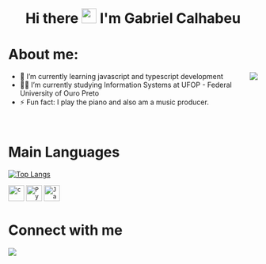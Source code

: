 <h1 align="center">Hi there <img src="https://raw.githubusercontent.com/kaueMarques/kaueMarques/master/hi.gif" width="30px"> I'm Gabriel Calhabeu</h1>

# About me:

<img align='right' src="https://github-readme-stats.vercel.app/api?username=GabrielCalhabeu&show_icons=true&theme=bear">

- 🌱 I’m currently learning javascript and typescript development
- 👨‍💻 I’m currently studying Information Systems at UFOP - Federal University of Ouro Preto
- ⚡ Fun fact: I play the piano and also am a music producer.
<br />

# Main Languages
[![Top Langs](https://github-readme-stats.vercel.app/api/top-langs/?username=GabrielCalhabeu&layout=compact&title_color=ffffff&text_color=ffffff&bg_color=24292f&hide_border=true)](https://github.com/anuraghazra/github-readme-stats)

<code><img height="32" src="https://img.shields.io/badge/C-00599C?style=for-the-badge&logo=c&logoColor=white" alt="c"/></code>
<code><img height="32" src="https://img.shields.io/badge/Python-323330?style=for-the-badge&logo=javascript&logoColor=F7DF1E" alt="Python"/></code>
<code><img height="32" src="https://img.shields.io/badge/Java-ED8B00?style=for-the-badge&logo=java&logoColor=white" alt="Java"/></code>



# Connect with me
<a href="mailto:gabriel.calhabeu12@gmail.com" target="_blank"><img src="https://img.shields.io/badge/Gmail-D14836?style=for-the-badge&logo=gmail&logoColor=white" target="_blank"></a>

<!--
**GabrielCalhabeu/GabrielCalhabeu** is a ✨ _special_ ✨ repository because its `README.md` (this file) appears on your GitHub profile.

Here are some ideas to get you started:

- 🔭 I’m currently working on ...
- 🌱 I’m currently learning ...
- 👯 I’m looking to collaborate on ...
- 🤔 I’m looking for help with ...
- 💬 Ask me about ...
- 📫 How to reach me: ...
- 😄 Pronouns: ...
- ⚡ Fun fact: ...
-->
